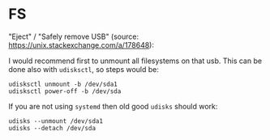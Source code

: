 # FS

"Eject" / "Safely remove USB" (source: <https://unix.stackexchange.com/a/178648>):

I would recommend first to unmount all filesystems on that usb. This can be done also with `udisksctl`, so steps would be:

```console
udisksctl unmount -b /dev/sda1
udisksctl power-off -b /dev/sda
```

If you are not using `systemd` then old good `udisks` should work:

```console
udisks --unmount /dev/sda1
udisks --detach /dev/sda
```
